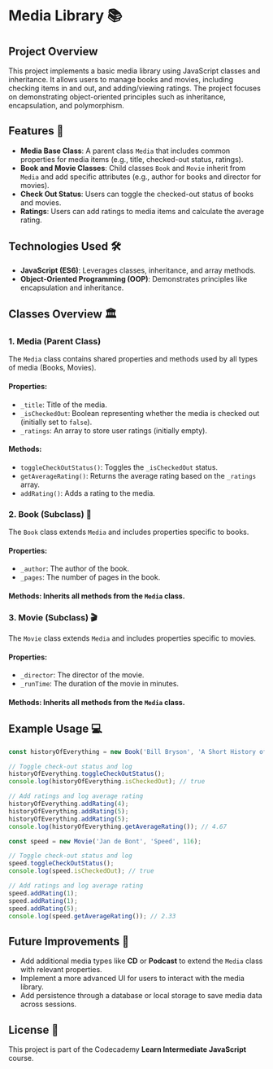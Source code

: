 # Media Library 📚  

## Project Overview  

This project implements a basic media library using JavaScript classes and inheritance. It allows users to manage books and movies, including checking items in and out, and adding/viewing ratings. 
The project focuses on demonstrating object-oriented principles such as inheritance, encapsulation, and polymorphism.

## Features 🚀 

- **Media Base Class**: A parent class `Media` that includes common properties for media items (e.g., title, checked-out status, ratings).
- **Book and Movie Classes**: Child classes `Book` and `Movie` inherit from `Media` and add specific attributes (e.g., author for books and director for movies).
- **Check Out Status**: Users can toggle the checked-out status of books and movies.
- **Ratings**: Users can add ratings to media items and calculate the average rating.

## Technologies Used 🛠️ 

- **JavaScript (ES6)**: Leverages classes, inheritance, and array methods.
- **Object-Oriented Programming (OOP)**: Demonstrates principles like encapsulation and inheritance.

## Classes Overview 🏛️ 

### 1. Media (Parent Class)
The `Media` class contains shared properties and methods used by all types of media (Books, Movies).

#### Properties:
- `_title`: Title of the media.
- `_isCheckedOut`: Boolean representing whether the media is checked out (initially set to `false`).
- `_ratings`: An array to store user ratings (initially empty).

#### Methods:
- `toggleCheckOutStatus()`: Toggles the `_isCheckedOut` status.
- `getAverageRating()`: Returns the average rating based on the `_ratings` array.
- `addRating()`: Adds a rating to the media.

### 2. Book (Subclass) 📖 
The `Book` class extends `Media` and includes properties specific to books.

#### Properties:
- `_author`: The author of the book.
- `_pages`: The number of pages in the book.

#### Methods: Inherits all methods from the `Media` class.

### 3. Movie (Subclass) 🎬  
The `Movie` class extends `Media` and includes properties specific to movies.

#### Properties:
- `_director`: The director of the movie.
- `_runTime`: The duration of the movie in minutes.

#### Methods: Inherits all methods from the `Media` class.

## Example Usage 💻 

```javascript
const historyOfEverything = new Book('Bill Bryson', 'A Short History of Nearly Everything', 544);

// Toggle check-out status and log
historyOfEverything.toggleCheckOutStatus();
console.log(historyOfEverything.isCheckedOut); // true

// Add ratings and log average rating
historyOfEverything.addRating(4);
historyOfEverything.addRating(5);
historyOfEverything.addRating(5);
console.log(historyOfEverything.getAverageRating()); // 4.67

const speed = new Movie('Jan de Bont', 'Speed', 116);

// Toggle check-out status and log
speed.toggleCheckOutStatus();
console.log(speed.isCheckedOut); // true

// Add ratings and log average rating
speed.addRating(1);
speed.addRating(1);
speed.addRating(5);
console.log(speed.getAverageRating()); // 2.33
```

## Future Improvements 🔮 
- Add additional media types like **CD** or **Podcast** to extend the `Media` class with relevant properties.
- Implement a more advanced UI for users to interact with the media library.
- Add persistence through a database or local storage to save media data across sessions.

## License 📜 
This project is part of the Codecademy **Learn Intermediate JavaScript** course.

